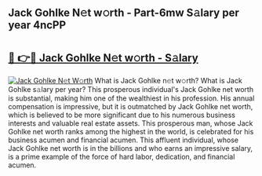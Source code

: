 ## Jack Gohlke N𝚎t w𝚘rth - Part-6mw S𝚊lary per year 4ncPP

# <h2><a href="http://gc0akc.nevu.top/?p=Jack+Gohlke">🔗 👉🔴 Jack Gohlke N𝚎t w𝚘rth - S𝚊lary</a></h2>

[![Jack Gohlke N𝚎t W𝚘rth](https://i.imgur.com/Oavwk0R.jpeg)](http://gc0akc.nevu.top/?p=Jack+Gohlke)
What is Jack Gohlke n𝚎t w𝚘rth? What is Jack Gohlke s𝚊lary per year?
This prosperous individual's Jack Gohlke net worth is substantial, making him one of the wealthiest in his profession. His annual compensation is impressive, but it is outmatched by Jack Gohlke net worth, which is believed to be more significant due to his numerous business interests and valuable real estate assets. This prosperous man, whose Jack Gohlke net worth ranks among the highest in the world, is celebrated for his business acumen and financial acumen. This affluent individual, whose Jack Gohlke net worth is in the billions and who earns an impressive salary, is a prime example of the force of hard labor, dedication, and financial acumen.
